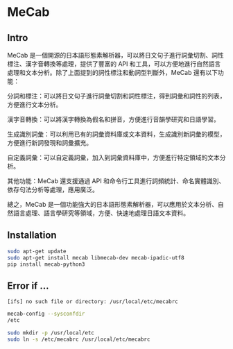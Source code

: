 # MeCab

## Intro

MeCab 是一個開源的日本語形態素解析器，可以將日文句子進行詞彙切割、詞性標注、漢字音轉換等處理，提供了豐富的 API 和工具，可以方便地進行自然語言處理和文本分析。除了上面提到的詞性標注和動詞型判斷外，MeCab 還有以下功能：

分詞和標注：可以將日文句子進行詞彙切割和詞性標注，得到詞彙和詞性的列表，方便進行文本分析。

漢字音轉換：可以將漢字轉換為假名和拼音，方便進行音韻學研究和日語學習。

生成識別詞彙：可以利用已有的詞彙資料庫或文本資料，生成識別新詞彙的模型，方便進行新詞發現和詞彙擴充。

自定義詞彙：可以自定義詞彙，加入到詞彙資料庫中，方便進行特定領域的文本分析。

其他功能：MeCab 還支援通過 API 和命令行工具進行詞頻統計、命名實體識別、依存句法分析等處理，應用廣泛。

總之，MeCab 是一個功能強大的日本語形態素解析器，可以應用於文本分析、自然語言處理、語言學研究等領域，方便、快速地處理日語文本資料。

## Installation

```bash
sudo apt-get update
sudo apt-get install mecab libmecab-dev mecab-ipadic-utf8
pip install mecab-python3
```

## Error if ...

`[ifs] no such file or directory: /usr/local/etc/mecabrc`

```bash
mecab-config --sysconfdir
/etc

sudo mkdir -p /usr/local/etc
sudo ln -s /etc/mecabrc /usr/local/etc/mecabrc
```
